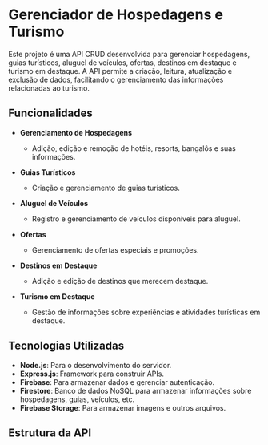 # Gerenciador de Hospedagens e Turismo

Este projeto é uma API CRUD desenvolvida para gerenciar hospedagens, guias turísticos, aluguel de veículos, ofertas, destinos em destaque e turismo em destaque. A API permite a criação, leitura, atualização e exclusão de dados, facilitando o gerenciamento das informações relacionadas ao turismo.

## Funcionalidades

- **Gerenciamento de Hospedagens**
  - Adição, edição e remoção de hotéis, resorts, bangalôs e suas informações.

- **Guias Turísticos**
  - Criação e gerenciamento de guias turísticos.

- **Aluguel de Veículos**
  - Registro e gerenciamento de veículos disponíveis para aluguel.
 
- **Ofertas**
  - Gerenciamento de ofertas especiais e promoções.
  
- **Destinos em Destaque**
  - Adição e edição de destinos que merecem destaque.
  
- **Turismo em Destaque**
  - Gestão de informações sobre experiências e atividades turísticas em destaque.
 
## Tecnologias Utilizadas

- **Node.js**: Para o desenvolvimento do servidor.
- **Express.js**: Framework para construir APIs.
- **Firebase**: Para armazenar dados e gerenciar autenticação.
- **Firestore**: Banco de dados NoSQL para armazenar informações sobre hospedagens, guias, veículos, etc.
- **Firebase Storage**: Para armazenar imagens e outros arquivos.

## Estrutura da API
